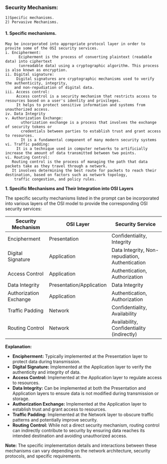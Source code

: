 ### Security Mechanism:
```
1)Specific mechanisms.
2) Pervasive Mechanisms.
```
#### 1. Specific mechanisms.
```
May be incorporated into appropriate protocol layer in order to provite some of the OSI security services.
i. Encipherment:
      Ecipherment is the process of converting plaintext (readable data) into ciphertext
      (unreadable data) using a cryptographic algorithm. This process is also known as encryption.
ii. Digital signature:
     Digital signatures are cryptographic mechanisms used to verify the authenticity, integrity,
    and non-repudiation of digital data.
iii. Access control:
     Access control is a security mechanism that restricts access to resources based on a user's identity and privileges.
     It helps to protect sensitive information and systems from unauthorized access.
iv. Data Integrity
v. Authorization Exchange:
       uthorization exchange is a process that involves the exchange of security tokens or
       credentials between parties to establish trust and grant access to resources.
       It is a fundamental component of many modern security systems
vi. Traffic padding:
     It is a technique used in computer networks to artificially increase the amount of data transmitted between two points.
vi. Routing Control:
   Routing control is the process of managing the path that data packets take as they travel through a network.
   It involves determining the best route for packets to reach their destination, based on factors such as network topology,
    traffic congestion, and policy rules.
```

**1. Specific Mechanisms and Their Integration into OSI Layers**

The specific security mechanisms listed in the prompt can be incorporated into various layers of the OSI model to provide the corresponding OSI security services:

| Security Mechanism | OSI Layer | Security Service |
|---|---|---|
| Encipherment | Presentation | Confidentiality, Integrity |
| Digital Signature | Application | Data Integrity, Non-repudiation, Authentication |
| Access Control | Application | Authentication, Authorization |
| Data Integrity | Presentation/Application | Data Integrity |
| Authorization Exchange | Application | Authentication, Authorization |
| Traffic Padding | Network | Confidentiality, Availability |
| Routing Control | Network | Availability, Confidentiality (indirectly) |

**Explanation:**

* **Encipherment:** Typically implemented at the Presentation layer to protect data during transmission.
* **Digital Signature:** Implemented at the Application layer to verify the authenticity and integrity of data.
* **Access Control:** Implemented at the Application layer to regulate access to resources.
* **Data Integrity:** Can be implemented at both the Presentation and Application layers to ensure data is not modified during transmission or storage.
* **Authorization Exchange:** Implemented at the Application layer to establish trust and grant access to resources.
* **Traffic Padding:** Implemented at the Network layer to obscure traffic patterns and potentially improve security.
* **Routing Control:** While not a direct security mechanism, routing control can indirectly contribute to security by ensuring data reaches its intended destination and avoiding unauthorized access.

**Note:** The specific implementation details and interactions between these mechanisms can vary depending on the network architecture, security protocols, and specific requirements.

    


